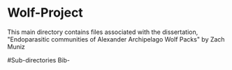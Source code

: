 # Wolf-Project
This main directory contains files associated with the dissertation, "Endoparasitic communities of Alexander Archipelago Wolf Packs" by Zach Muniz

#Sub-directories 
Bib- 
